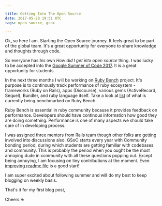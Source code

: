 ```yaml
---

title: Getting Into The Open Source
date: 2017-05-28 19:51 UTC
tags: open-source, gsoc

---
```


Ok, so here I am. Starting the Open Source journey.
It feels great to be part of the global team. It's a great opportunity
for everyone to share knowledge and thoughts through code.

So everyone has his own <i>How did I get into open source</i> thing. I was lucky to
be accepted into the <a target="_blank" href="https://summerofcode.withgoogle.com/projects/#5251786557358080">Google Summer of Code 2017</a>. It is a great opportunity for students.

In the next three months I will be working on <a target="_blank" href="https://rubybench.org/">Ruby Bench</a> project. It's purpose is to continously track
performance of ruby ecosystem - frameworks (Ruby on Rails), apps (Discourse), various gems (ActiveRecord, Sequel), Bundler, and ruby language itself. Take a look at <a target="_blank" href="https://github.com/ruby-bench/ruby-bench-suite/blob/master/README.md">list</a> of what is currently being benchmarked on Ruby Bench.

Ruby Bench is essential in ruby community because it provides feedback on performance.
Developers should have continous information how good they are doing something.
Performance is one of many aspects we should take care of in developing process.

I was assigned three mentors from Rails team though other folks are getting involved into discussions also.
GSoC starts every year with Community bonding period, during which students are getting familiar with codebases
and community. This is probably the period when you ought be the most annoying dude in community with all these questions popping out.
Except being annoying, I am focusing on tiny contributions at the moment. Even <a target="_blank" href="https://github.com/ruby-bench/ruby-bench/pull/23">improving readme file</a> is a good start!

I am super excited about following summer and will do my best to keep blogging on weekly basis.

That's it for my first blog post,

Cheers &#9749;
